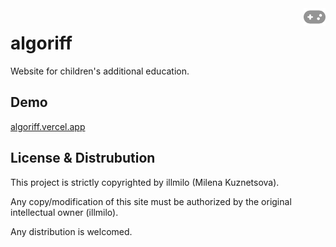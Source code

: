 <img src="website/static/logo/gamepad-solid.svg" align=right width=35px>

# algoriff

Website for children's additional education.

## Demo

[algoriff.vercel.app](https://)

## License & Distrubution

This project is strictly copyrighted by illmilo (Milena Kuznetsova). 

Any copy/modification of this site must be authorized by the original intellectual owner (illmilo). 

Any distribution is welcomed.
